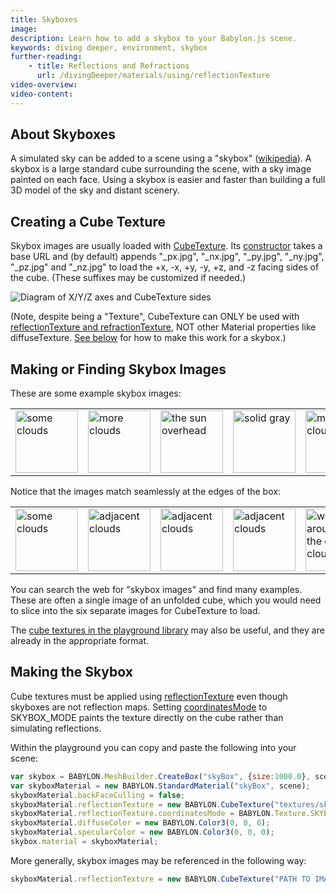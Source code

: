 ```yaml
---
title: Skyboxes
image: 
description: Learn how to add a skybox to your Babylon.js scene.
keywords: diving deeper, environment, skybox
further-reading:
    - title: Reflections and Refractions
      url: /divingDeeper/materials/using/reflectionTexture
video-overview:
video-content:
---
```


## About Skyboxes
A simulated sky can be added to a scene using a "skybox" ([wikipedia](https://en.wikipedia.org/wiki/Skybox_(video_games))). A skybox is a large standard cube surrounding the scene, with a sky image painted on each face. Using a skybox is easier and faster than building a full 3D model of the sky and distant scenery.

## Creating a Cube Texture
Skybox images are usually loaded with [CubeTexture](/typedoc/classes/babylon.cubetexture). Its [constructor](/typedoc/classes/babylon.cubetexture#constructor) takes a base URL and (by default) appends "\_px.jpg", "\_nx.jpg", "\_py.jpg", "\_ny.jpg", "\_pz.jpg" and "\_nz.jpg" to load the +x, -x, +y, -y, +z, and -z facing sides of the cube. (These suffixes may be customized if needed.)

![Diagram of X/Y/Z axes and CubeTexture sides](/img/how_to/Materials/cubetexture1.png)

(Note, despite being a "Texture", CubeTexture can ONLY be used with [reflectionTexture and refractionTexture](/materials/using/reflectionTexture), NOT other Material properties like diffuseTexture. [See below](#makingtheskybox) for how to make this work for a skybox.)

## Making or Finding Skybox Images
These are some example skybox images:

<table><tbody><tr>
<td><img src="/img/getstarted/skybox_px.jpg" width="100" height="100" caption="skybox_px.jpg" alt="some clouds"/></td>
<td><img src="/img/getstarted/skybox_nx.jpg" width="100" height="100" caption="skybox_nx.jpg" alt="more clouds"/></td>
<td><img src="/img/getstarted/skybox_py.jpg" width="100" height="100" caption="skybox_py.jpg" alt="the sun overhead"/></td>
<td><img src="/img/getstarted/skybox_ny.jpg" width="100" height="100" caption="skybox_ny.jpg" alt="solid gray"/></td>
<td><img src="/img/getstarted/skybox_pz.jpg" width="100" height="100" caption="skybox_pz.jpg" alt="more clouds"/></td>
<td><img src="/img/getstarted/skybox_nz.jpg" width="100" height="100" caption="skybox_nz.jpg" alt="more clouds"/></td>
</tr></tbody></table><p/>

Notice that the images match seamlessly at the edges of the box:

<table style={{width: 0}}><tbody><tr>
<td style={{padding: 0}}><img src="/img/getstarted/skybox_nz.jpg" width="100" height="100" caption="skybox_nz.jpg" alt="some clouds"/></td>
<td style={{padding: 0}}><img src="/img/getstarted/skybox_nx.jpg" width="100" height="100" caption="skybox_nx.jpg" alt="adjacent clouds"/></td>
<td style={{padding: 0}}><img src="/img/getstarted/skybox_pz.jpg" width="100" height="100" caption="skybox_pz.jpg" alt="adjacent clouds"/></td>
<td style={{padding: 0}}><img src="/img/getstarted/skybox_px.jpg" width="100" height="100" caption="skybox_px.jpg" alt="adjacent clouds"/></td>
<td style={{padding: 0}}><img src="/img/getstarted/skybox_nz.jpg" width="100" height="100" caption="skybox_nz.jpg" alt="wrapping around to the original clouds"/></td>
</tr></tbody></table><p/>

You can search the web for "skybox images" and find many examples. These are often a single image of an unfolded cube, which you would need to slice into the six separate images for CubeTexture to load.

The [cube textures in the playground library](/toolsAndResources/assetLibraries/availableTextures#cubetextures) may also be useful, and they are already in the appropriate format.

## Making the Skybox
Cube textures must be applied using [reflectionTexture](/divingDeeper/materials/using/reflectionTexture) even though skyboxes are not reflection maps. Setting [coordinatesMode](/typedoc/classes/babylon.texture#coordinatesmode) to SKYBOX\_MODE paints the texture directly on the cube rather than simulating reflections.

Within the playground you can copy and paste the following into your scene:

```javascript
var skybox = BABYLON.MeshBuilder.CreateBox("skyBox", {size:1000.0}, scene);
var skyboxMaterial = new BABYLON.StandardMaterial("skyBox", scene);
skyboxMaterial.backFaceCulling = false;
skyboxMaterial.reflectionTexture = new BABYLON.CubeTexture("textures/skybox", scene);
skyboxMaterial.reflectionTexture.coordinatesMode = BABYLON.Texture.SKYBOX_MODE;
skyboxMaterial.diffuseColor = new BABYLON.Color3(0, 0, 0);
skyboxMaterial.specularColor = new BABYLON.Color3(0, 0, 0);
skybox.material = skyboxMaterial;
```

More generally, skybox images may be referenced in the following way:

```javascript
skyboxMaterial.reflectionTexture = new BABYLON.CubeTexture("PATH TO IMAGES FOLDER/COMMON PART OF NAMES", scene);
```

<Playground id="#UU7RQ#1" title="Simple Skybox Example" description="Simple example of how to add a skybox to your scene." image="/img/playgroundsAndNMEs/divingDeeperEnvironmentSkybox1.jpg"/>
